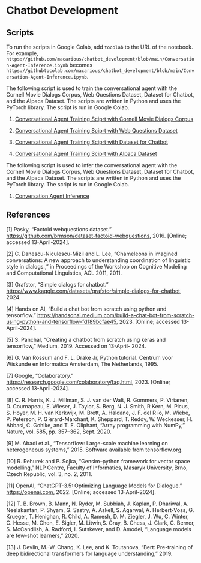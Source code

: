 # Chatbot Development

## Scripts

To run the scripts in Google Colab, add `tocolab` to the URL of the notebook. For example, `https://github.com/macarious/chatbot_development/blob/main/Conversation-Agent-Inference.ipynb` becomes `https://githubtocolab.com/macarious/chatbot_development/blob/main/Conversation-Agent-Inference.ipynb`.

The following script is used to train the conversational agent with the Cornell Movie Dialogs Corpus, Web Questions Dataset, Dataset for Chatbot, and the Alpaca Dataset. The scripts are written in Python and uses the PyTorch library. The script is run in Google Colab.

1. [Conversational Agent Training Sciprt with Cornell Movie Dialogs Corpus](https://githubtocolab.com/macarious/chatbot_development/blob/main/Training/Conversation-Agent-Training-CornellMovieDialog.ipynb)

2. [Conversational Agent Training Sciprt with Web Questions Dataset](https://githubtocolab.com/macarious/chatbot_development/blob/main/Training/Conversation-Agent-Training-WebQuestions.ipynb)

3. [Conversational Agent Training Sciprt with Dataset for Chatbot](https://githubtocolab.com/macarious/chatbot_development/blob/main/Training/Conversation-Agent-Training-DatasetForChatbot.ipynb)

4. [Conversational Agent Training Sciprt with Alpaca Dataset](https://githubtocolab.com/macarious/chatbot_development/blob/main/Training/Conversation-Agent-Training-alpaca_data.ipynb)

The following script is used to infer the conversational agent with the Cornell Movie Dialogs Corpus, Web Questions Dataset, Dataset for Chatbot, and the Alpaca Dataset. The scripts are written in Python and uses the PyTorch library. The script is run in Google Colab.

1. [Conversation Agent Inference](https://githubtocolab.com/macarious/chatbot_development/blob/main/Conversation-Agent-Inference.ipynb)

## References

[1] Pasky, “Factoid webquestions dataset.” https://github.com/brmson/dataset-factoid-webquestions, 2016. [Online; accessed 13-April-2024].

[2] C. Danescu-Niculescu-Mizil and L. Lee, “Chameleons in imagined conversations: A new approach to understanding coordination of linguistic style in dialogs.,” in Proceedings of the Workshop on Cognitive Modeling and Computational Linguistics, ACL 2011, 2011.

[3] Grafstor, “Simple dialogs for chatbot.” https://www.kaggle.com/datasets/grafstor/simple-dialogs-for-chatbot, 2024.

[4] Hands on AI, “Build a chat bot from scratch using python and tensorflow.” https://handsonai.medium.com/build-a-chat-bot-from-scratch-using-python-and-tensorflow-fd189bcfae45, 2023. [Online; accessed 13-April-2024].

[5] S. Panchal, “Creating a chatbot from scratch using keras and tensorflow,” Medium, 2019. Accessed on 13-April- 2024.

[6] G. Van Rossum and F. L. Drake Jr, Python tutorial. Centrum voor Wiskunde en Informatica Amsterdam, The Netherlands, 1995.

[7] Google, “Colaboratory.” https://research.google.com/colaboratory/faq.html, 2023. [Online; accessed 13-April-2024].

[8] C. R. Harris, K. J. Millman, S. J. van der Walt, R. Gommers, P. Virtanen, D. Cournapeau, E. Wieser, J. Taylor, S. Berg, N. J. Smith, R Kern, M. Picus, S. Hoyer, M. H. van Kerkwijk, M. Brett, A. Haldane, J. F. del R ́ıo, M. Wiebe, P. Peterson, P. G ́erard-Marchant, K. Sheppard, T. Reddy, W. Weckesser, H. Abbasi, C. Gohlke, and T. E. Oliphant, “Array programming with NumPy,” Nature, vol. 585, pp. 357–362, Sept. 2020.

[9] M. Abadi et al., “Tensorflow: Large-scale machine learning on heterogeneous systems,” 2015. Software available from tensorflow.org.

[10] R. Rehurek and P. Sojka, “Gensim–python framework for vector space modelling,” NLP Centre, Faculty of Informatics, Masaryk University, Brno, Czech Republic, vol. 3, no. 2, 2011.

[11] OpenAI, “ChatGPT-3.5: Optimizing Language Models for Dialogue.” https://openai.com, 2022. [Online; accessed 13-April-2024].

[12] T. B. Brown, B. Mann, N. Ryder, M. Subbiah, J. Kaplan, P. Dhariwal, A. Neelakantan, P. Shyam, G. Sastry, A. Askell, S. Agarwal, A. Herbert-Voss, G. Krueger, T. Henighan, R. Child, A. Ramesh, D. M. Ziegler, J. Wu, C. Winter, C. Hesse, M. Chen, E. Sigler, M. Litwin,S. Gray, B. Chess, J. Clark, C. Berner, S. McCandlish, A. Radford, I. Sutskever, and D. Amodei, “Language models are few-shot learners,” 2020.

[13] J. Devlin, M.-W. Chang, K. Lee, and K. Toutanova, “Bert: Pre-training of deep bidirectional transformers for language understanding,” 2019.
